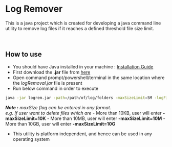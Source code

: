 # Log Remover

This is a java project which is created for developing a java command line utility to remove log files if it reaches a defined threshold file size limit.

<br />

**How to use**
---
- You should have Java installed in your machine : <a href="https://www.javatpoint.com/javafx-how-to-install-java">Installation Guide</a>
- First download the **.jar** file from <a href="https://github.com/shayansaha85/logrem/raw/master/out/artifacts/logrem_jar/logrem.jar">here</a>
- Open command prompt/powershell/terminal in the same location where the *logRemoval.jar* file is present
- Run below command in order to execute
```bash
java -jar logrem.jar -path=/path/of/log/folders -maxSizeLimit=5M -logFileExtension=log,out,tmp
```
<i>**Note :** maxSize flag can be entered in any format.</i>
<br />
<i>e.g. If user want to delete files which are</i>
	- More than 10KB, user will enter **-maxSizeLimit=10K**
	- More than 10MB, user will enter **-maxSizeLimit=10M**
	- More than 10GB, user will enter **-maxSizeLimit=10G**
<br />
- This utility is platform independent, and hence can be used in any operating system
